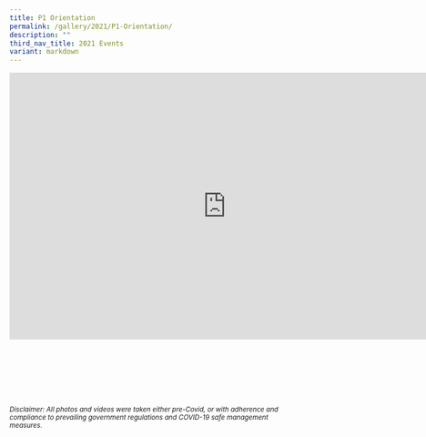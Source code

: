 ```yaml
---
title: P1 Orientation
permalink: /gallery/2021/P1-Orientation/
description: ""
third_nav_title: 2021 Events
variant: markdown
---
```

<iframe allowfullscreen="true" height="469" width="760" frameborder="0" src="https://docs.google.com/presentation/d/e/2PACX-1vST-G7rrv31iIrPTIMdlAmO5iU6D113RV_C-j8A31OxoaB4FFv9NXOfM2cACNuwxHeBbtN7lrUO6khH/embed?start=true&amp;loop=true&amp;delayms=3000"></iframe>

<br><br><br><br><br><br>
<sup>_Disclaimer: All photos and videos were taken either pre-Covid, or with adherence and compliance to prevailing government regulations and COVID-19 safe management measures._</sup>